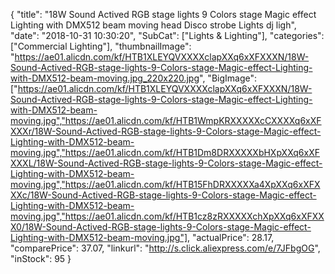 {
	"title": "18W Sound Actived RGB stage lights 9 Colors stage Magic effect Lighting with DMX512 beam moving head Disco strobe Lights dj ligh",
	"date": "2018-10-31 10:30:20",
	"SubCat": ["Lights & Lighting"],
	"categories": ["Commercial Lighting"],
	"thumbnailImage": "https://ae01.alicdn.com/kf/HTB1XLEYQVXXXXclapXXq6xXFXXXN/18W-Sound-Actived-RGB-stage-lights-9-Colors-stage-Magic-effect-Lighting-with-DMX512-beam-moving.jpg_220x220.jpg",
	"BigImage": ["https://ae01.alicdn.com/kf/HTB1XLEYQVXXXXclapXXq6xXFXXXN/18W-Sound-Actived-RGB-stage-lights-9-Colors-stage-Magic-effect-Lighting-with-DMX512-beam-moving.jpg","https://ae01.alicdn.com/kf/HTB1WmpKRXXXXXcCXXXXq6xXFXXXr/18W-Sound-Actived-RGB-stage-lights-9-Colors-stage-Magic-effect-Lighting-with-DMX512-beam-moving.jpg","https://ae01.alicdn.com/kf/HTB1Dm8DRXXXXXbHXpXXq6xXFXXXL/18W-Sound-Actived-RGB-stage-lights-9-Colors-stage-Magic-effect-Lighting-with-DMX512-beam-moving.jpg","https://ae01.alicdn.com/kf/HTB15FhDRXXXXXa4XpXXq6xXFXXXc/18W-Sound-Actived-RGB-stage-lights-9-Colors-stage-Magic-effect-Lighting-with-DMX512-beam-moving.jpg","https://ae01.alicdn.com/kf/HTB1cz8zRXXXXXchXpXXq6xXFXXX0/18W-Sound-Actived-RGB-stage-lights-9-Colors-stage-Magic-effect-Lighting-with-DMX512-beam-moving.jpg"],
	"actualPrice": 28.17,
	"comparePrice": 37.07,
	"linkurl": "http://s.click.aliexpress.com/e/7JFbgOG",
	"inStock": 95
}
